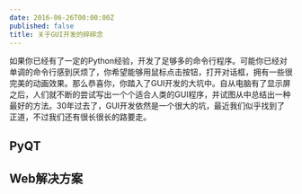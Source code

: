 ```yaml
---
date: 2016-06-26T00:00:00Z
published: false
title: 关于GUI开发的碎碎念
---
```


如果你已经有了一定的Python经验，开发了足够多的命令行程序。可能你已经对单调的命令行感到厌烦了，你希望能够用鼠标点击按钮，打开对话框，拥有一些很完美的动画效果。那么恭喜你，你踏入了GUI开发的大坑中。自从电脑有了显示屏之后，人们就不断的尝试写出一个个适合人类的GUI程序，并试图从中总结出一种最好的方法。30年过去了，GUI开发依然是一个很大的坑，最近我们似乎找到了正道，不过我们还有很长很长的路要走。

## PyQT

## Web解决方案


